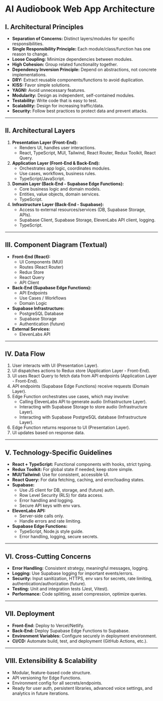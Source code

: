 # AI Audiobook Web App Architecture

## I. Architectural Principles

- **Separation of Concerns:** Distinct layers/modules for specific responsibilities.
- **Single Responsibility Principle:** Each module/class/function has one reason to change.
- **Loose Coupling:** Minimize dependencies between modules.
- **High Cohesion:** Group related functionality together.
- **Dependency Inversion Principle:** Depend on abstractions, not concrete implementations.
- **DRY:** Extract reusable components/functions to avoid duplication.
- **KISS:** Favor simple solutions.
- **YAGNI:** Avoid unnecessary features.
- **Modularity:** Design as independent, self-contained modules.
- **Testability:** Write code that is easy to test.
- **Scalability:** Design for increasing traffic/data.
- **Security:** Follow best practices to protect data and prevent attacks.

---

## II. Architectural Layers

1. **Presentation Layer (Front-End):**
    - Renders UI, handles user interactions.
    - React, TypeScript, MUI, Tailwind, React Router, Redux Toolkit, React Query.
2. **Application Layer (Front-End & Back-End):**
    - Orchestrates app logic, coordinates modules.
    - Use cases, workflows, business rules.
    - TypeScript/JavaScript.
3. **Domain Layer (Back-End - Supabase Edge Functions):**
    - Core business logic and domain models.
    - Entities, value objects, domain services.
    - TypeScript.
4. **Infrastructure Layer (Back-End - Supabase):**
    - Access to external resources/services (DB, Supabase Storage, APIs).
    - Supabase Client, Supabase Storage, ElevenLabs API client, logging.
    - TypeScript.

---

## III. Component Diagram (Textual)

- **Front-End (React):**
    - UI Components (MUI)
    - Routes (React Router)
    - Redux Store
    - React Query
    - API Client
- **Back-End (Supabase Edge Functions):**
    - API Endpoints
    - Use Cases / Workflows
    - Domain Logic
- **Supabase Infrastructure:**
    - PostgreSQL Database
    - Supabase Storage
    - Authentication (future)
- **External Services:**
    - ElevenLabs API

---

## IV. Data Flow

1. User interacts with UI (Presentation Layer).
2. UI dispatches actions to Redux store (Application Layer - Front-End).
3. UI uses React Query to fetch data from API endpoints (Application Layer - Front-End).
4. API endpoints (Supabase Edge Functions) receive requests (Domain Layer).
5. Edge Function orchestrates use cases, which may involve:
    - Calling ElevenLabs API to generate audio (Infrastructure Layer).
    - Interacting with Supabase Storage to store audio (Infrastructure Layer).
    - Interacting with Supabase PostgreSQL database (Infrastructure Layer).
6. Edge Function returns response to UI (Presentation Layer).
7. UI updates based on response data.

---

## V. Technology-Specific Guidelines

- **React + TypeScript:** Functional components with hooks, strict typing.
- **Redux Toolkit:** For global state if needed; keep store simple.
- **MUI/Tailwind:** Use for consistent, accessible UI.
- **React Query:** For data fetching, caching, and error/loading states.
- **Supabase:**
    - Use JS client for DB, storage, and (future) auth.
    - Row Level Security (RLS) for data access.
    - Error handling and logging.
    - Secure API keys with env vars.
- **ElevenLabs API:**
    - Server-side calls only.
    - Handle errors and rate limiting.
- **Supabase Edge Functions:**
    - TypeScript, Node.js style guide.
    - Error handling, logging, secure secrets.

---

## VI. Cross-Cutting Concerns

- **Error Handling:** Consistent strategy, meaningful messages, logging.
- **Logging:** Use Supabase logging for important events/errors.
- **Security:** Input sanitization, HTTPS, env vars for secrets, rate limiting, authentication/authorization (future).
- **Testing:** Unit and integration tests (Jest, Vitest).
- **Performance:** Code splitting, asset compression, optimize queries.

---

## VII. Deployment

- **Front-End:** Deploy to Vercel/Netlify.
- **Back-End:** Deploy Supabase Edge Functions to Supabase.
- **Environment Variables:** Configure securely in deployment environment.
- **CI/CD:** Automate build, test, and deployment (GitHub Actions, etc.).

---

## VIII. Extensibility & Scalability

- Modular, feature-based code structure.
- API versioning for Edge Functions.
- Environment config for all secrets/endpoints.
- Ready for user auth, persistent libraries, advanced voice settings, and analytics in future iterations. 